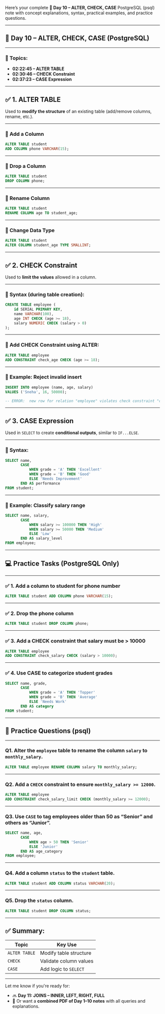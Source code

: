 Here’s your complete **🔹 Day 10 – ALTER, CHECK, CASE** PostgreSQL (psql) note with concept explanations, syntax, practical examples, and practice questions.

---

## 🔹 Day 10 – ALTER, CHECK, CASE (PostgreSQL)

---

### 🎥 Topics:

* **02:22:45 – ALTER TABLE**
* **02:30:46 – CHECK Constraint**
* **02:37:23 – CASE Expression**

---

## ✅ 1. ALTER TABLE

Used to **modify the structure** of an existing table (add/remove columns, rename, etc.).

---

### 📌 Add a Column

```sql
ALTER TABLE student
ADD COLUMN phone VARCHAR(15);
```

---

### 📌 Drop a Column

```sql
ALTER TABLE student
DROP COLUMN phone;
```

---

### 📌 Rename Column

```sql
ALTER TABLE student
RENAME COLUMN age TO student_age;
```

---

### 📌 Change Data Type

```sql
ALTER TABLE student
ALTER COLUMN student_age TYPE SMALLINT;
```

---

## ✅ 2. CHECK Constraint

Used to **limit the values** allowed in a column.

---

### 📌 Syntax (during table creation):

```sql
CREATE TABLE employee (
    id SERIAL PRIMARY KEY,
    name VARCHAR(100),
    age INT CHECK (age >= 18),
    salary NUMERIC CHECK (salary > 0)
);
```

---

### 📌 Add CHECK Constraint using ALTER:

```sql
ALTER TABLE employee
ADD CONSTRAINT check_age CHECK (age >= 18);
```

---

### 📌 Example: Reject invalid insert

```sql
INSERT INTO employee (name, age, salary)
VALUES ('Sneha', 16, 50000);

-- ERROR:  new row for relation "employee" violates check constraint "check_age"
```

---

## ✅ 3. CASE Expression

Used in `SELECT` to create **conditional outputs**, similar to `IF...ELSE`.

---

### 📌 Syntax:

```sql
SELECT name,
       CASE
           WHEN grade = 'A' THEN 'Excellent'
           WHEN grade = 'B' THEN 'Good'
           ELSE 'Needs Improvement'
       END AS performance
FROM student;
```

---

### 📌 Example: Classify salary range

```sql
SELECT name, salary,
       CASE
           WHEN salary >= 100000 THEN 'High'
           WHEN salary >= 50000 THEN 'Medium'
           ELSE 'Low'
       END AS salary_level
FROM employee;
```

---

## 💻 Practice Tasks (PostgreSQL Only)

---

### ✅ 1. Add a column to student for phone number

```sql
ALTER TABLE student ADD COLUMN phone VARCHAR(15);
```

---

### ✅ 2. Drop the phone column

```sql
ALTER TABLE student DROP COLUMN phone;
```

---

### ✅ 3. Add a CHECK constraint that salary must be > 10000

```sql
ALTER TABLE employee
ADD CONSTRAINT check_salary CHECK (salary > 10000);
```

---

### ✅ 4. Use CASE to categorize student grades

```sql
SELECT name, grade,
       CASE
           WHEN grade = 'A' THEN 'Topper'
           WHEN grade = 'B' THEN 'Average'
           ELSE 'Needs Work'
       END AS category
FROM student;
```

---

## 📘 Practice Questions (psql)

---

### Q1. Alter the `employee` table to rename the column `salary` to `monthly_salary`.

```sql
ALTER TABLE employee RENAME COLUMN salary TO monthly_salary;
```

---

### Q2. Add a `CHECK` constraint to ensure `monthly_salary >= 12000`.

```sql
ALTER TABLE employee
ADD CONSTRAINT check_salary_limit CHECK (monthly_salary >= 12000);
```

---

### Q3. Use `CASE` to tag employees older than 50 as “Senior” and others as “Junior”.

```sql
SELECT name, age,
       CASE
           WHEN age > 50 THEN 'Senior'
           ELSE 'Junior'
       END AS age_category
FROM employee;
```

---

### Q4. Add a column `status` to the `student` table.

```sql
ALTER TABLE student ADD COLUMN status VARCHAR(20);
```

---

### Q5. Drop the `status` column.

```sql
ALTER TABLE student DROP COLUMN status;
```

---

## ✅ Summary:

| Topic         | Key Use                |
| ------------- | ---------------------- |
| `ALTER TABLE` | Modify table structure |
| `CHECK`       | Validate column values |
| `CASE`        | Add logic to `SELECT`  |

---

Let me know if you're ready for:

* 🔜 **Day 11: JOINS – INNER, LEFT, RIGHT, FULL**
* 📄 Or want a **combined PDF of Day 1–10 notes** with all queries and explanations.
